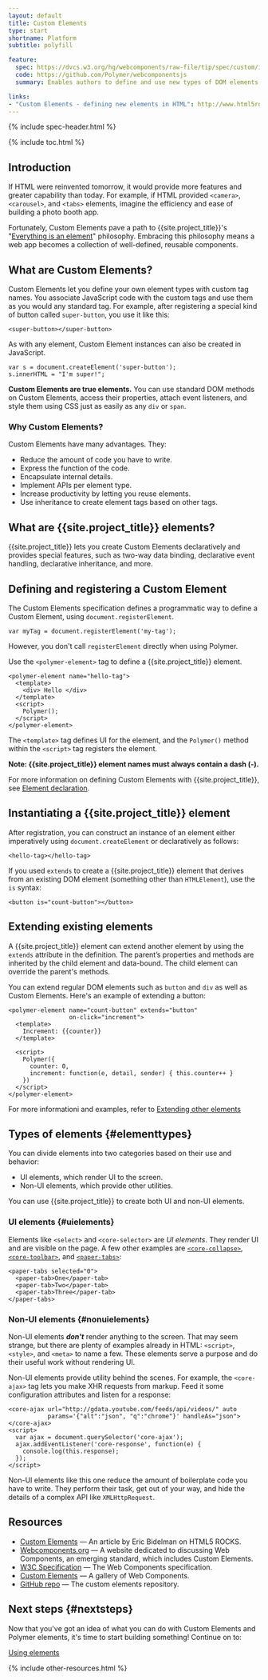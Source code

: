 ```yaml
---
layout: default
title: Custom Elements
type: start
shortname: Platform
subtitle: polyfill

feature:
  spec: https://dvcs.w3.org/hg/webcomponents/raw-file/tip/spec/custom/index.html
  code: https://github.com/Polymer/webcomponentsjs
  summary: Enables authors to define and use new types of DOM elements in a document.

links:
- "Custom Elements - defining new elements in HTML": http://www.html5rocks.com/en/tutorials/webcomponents/customelements/
---
```


{% include spec-header.html %}

{% include toc.html %}

## Introduction

If HTML were reinvented tomorrow, it would provide more features
and greater capability than today.
For example, if HTML provided `<camera>`, `<carousel>`, and `<tabs>` elements,
imagine the efficiency and ease of building a photo booth app.

Fortunately, Custom Elements pave a path to {{site.project_title}}'s
"[Everything is an element](/docs/start/everything.html#everythingis)"
philosophy.
Embracing this philosophy means a web app becomes a collection of well-defined,
reusable components.

## What are Custom Elements?

Custom Elements let you define your own element types with custom tag names.
You associate JavaScript code with the custom tags and
use them as you would any standard tag.
For example, after registering a special kind of button called `super-button`,
you use it like this:

    <super-button></super-button>

As with any element, Custom Element instances can also be created in JavaScript.

    var s = document.createElement('super-button');
    s.innerHTML = "I'm super!";

**Custom Elements are true elements.**
You can use standard DOM methods on Custom Elements,
access their properties, attach event listeners, and style them using CSS
just as easily as any `div` or `span`.

### Why Custom Elements?

Custom Elements have many advantages. They:

- Reduce the amount of code you have to write.
- Express the function of the code.
- Encapsulate internal details.
- Implement APIs per element type.
- Increase productivity by letting you reuse elements.
- Use inheritance to create element tags based on other tags.

## What are {{site.project_title}} elements?

{{site.project_title}} lets you
create Custom Elements declaratively and provides special features, such as
two-way data binding, declarative event handling,
declarative inheritance, and more.

## Defining and registering a Custom Element

The Custom Elements specification defines a programmatic way to
define a Custom Element, using `document.registerElement`.

    var myTag = document.registerElement('my-tag');

However, you don't call `registerElement` directly when using Polymer.

Use the `<polymer-element>` tag to define a {{site.project_title}} element.

    <polymer-element name="hello-tag">
      <template>
        <div> Hello </div>
      </template>
      <script>
        Polymer();
      </script>
    </polymer-element> 

The `<template>` tag defines UI for the element,
and the `Polymer()` method within the `<script>` tag registers the element.

**Note: {{site.project_title}} element names must always contain a dash (-).**

For more information on defining Custom Elements with {{site.project_title}},
see [Element declaration](https://www.polymer-project.org/docs/polymer/polymer.html#element-declaration).

## Instantiating a {{site.project_title}} element

After registration, you can construct an instance of an element either
imperatively using `document.createElement` or declaratively as follows:

    <hello-tag></hello-tag>

If you used `extends` to create a {{site.project_title}} element that derives
from an existing DOM element
(something other than `HTMLElement`), use the `is` syntax:

    <button is="count-button"></button>

## Extending existing elements

A {{site.project_title}} element can extend another element by using the `extends` attribute
in the definition.
The parent’s properties and methods are inherited by the child element and data-bound.
The child element can override the parent's methods.

You can extend regular DOM elements such as `button` and `div` as well as Custom Elements.
Here's an example of extending a button:

    <polymer-element name="count-button" extends="button"
                     on-click="increment">
      <template>
        Increment: {{counter}}
      </template>

      <script>
        Polymer({
          counter: 0,
          increment: function(e, detail, sender) { this.counter++ }
        })
      </script>
    </polymer-element>

For more informationi and examples, refer to
[Extending other elements](https://www.polymer-project.org/docs/polymer/polymer.html#extending-other-elements)

## Types of elements {#elementtypes}

You can divide elements into two categories
based on their use and behavior:

- UI elements, which render UI to the screen.
- Non-UI elements, which provide other utilities. 

You can use {{site.project_title}} to create both UI and non-UI elements.

###  UI elements {#uielements}

Elements like `<select>` and `<core-selector>` are _UI elements_.
They render UI and are visible on the page.
A few other examples are [`<core-collapse>`](/components/core-docs/index.html#core-collapse),
[`<core-toolbar>`](/components/core-docs/index.html#core-toolbar),
and [`<paper-tabs>`](/components/paper-docs/index.html#paper-tabs):

    <paper-tabs selected="0">
      <paper-tab>One</paper-tab>
      <paper-tab>Two</paper-tab>
      <paper-tab>Three</paper-tab>
    </paper-tabs>

<!-- 
<iframe src="/components/paper-tabs/demo.html" style="border:none;height:80px;width:100%;"></iframe> -->

### Non-UI elements {#nonuielements}

Non-UI elements _**don't**_ render anything to the screen.
That may seem strange, but there are plenty of examples already in HTML:
`<script>`, `<style>`, and `<meta>` to name a few.
These elements serve a purpose and do their useful work without rendering UI.

Non-UI elements provide utility behind the scenes.
For example, the `<core-ajax>` tag lets you make XHR requests from markup.
Feed it some configuration attributes and listen for a response:

    <core-ajax url="http://gdata.youtube.com/feeds/api/videos/" auto
               params='{"alt":"json", "q":"chrome"}' handleAs="json"></core-ajax>
    <script>
      var ajax = document.querySelector('core-ajax');
      ajax.addEventListener('core-response', function(e) {
        console.log(this.response);
      });
    </script>

Non-UI elements like this one reduce the amount of boilerplate code you have to write.
They perform their task, get out of your way,
and hide the details of a complex API like `XMLHttpRequest`.

## Resources

- [Custom Elements](http://www.html5rocks.com/en/tutorials/webcomponents/customelements/)
  &mdash; An article by Eric Bidelman on HTML5 ROCKS.
- [Webcomponents.org](http://webcomponents.org/)
  &mdash; A website dedicated to discussing Web Components, an emerging standard, which includes Custom Elements.
- [W3C Specification](http://w3c.github.io/webcomponents/spec/custom/) &mdash; The Web Components specification.
- [Custom Elements](http://customelements.io/) &mdash; A gallery of Web Components.
- [GitHub repo](https://github.com/Polymer/webcomponentsjs) &mdash; The custom
  elements repository.

## Next steps {#nextsteps}

Now that you've got an idea of what you can do with Custom Elements
and Polymer elements, it's time to start building something! Continue on to:

<a href="/docs/start/usingelements.html">
  <paper-button raised><core-icon icon="arrow-forward"></core-icon>Using elements</paper-button>
</a>


{% include other-resources.html %}
